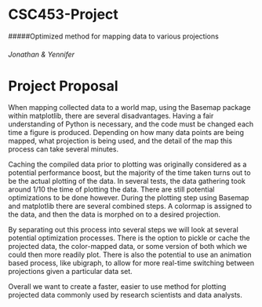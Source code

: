CSC453-Project
==============

#####Optimized method for mapping data to various projections

###### Jonathan &amp; Yennifer


Project Proposal
================

When mapping collected data to a world map, using the Basemap package within matplotlib, there are several disadvantages. Having a fair understanding of Python is necessary, and the code must be changed each time a figure is produced. Depending on how many data points are being mapped, what projection is being used, and the detail of the map this process can take several minutes.

Caching the compiled data prior to plotting was originally considered as a potential performance boost, but the majority of the time taken turns out to be the actual plotting of the data. In several tests, the data gathering took around 1/10 the time of plotting the data. There are still potential optimizations to be done however. During the plotting step using Basemap and matplotlib there are several combined steps. A colormap is assigned to the data, and then the data is morphed on to a desired projection.

By separating out this process into several steps we will look at several potential optimization processes. There is the option to pickle or cache the projected data, the color-mapped data, or some version of both which we could then more readily plot. There is also the potential to use an animation based process, like ubigraph, to allow for more real-time switching between projections given a particular data set.

Overall we want to create a faster, easier to use method for plotting projected data commonly used by research scientists and data analysts.
